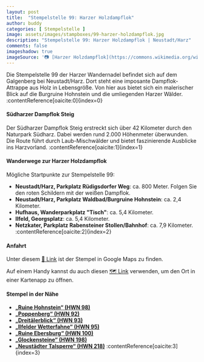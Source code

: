 ```yaml
---
layout: post
title:  "Stempelstelle 99: Harzer Holzdampflok"
author: buddy
categories: [ Stempelstelle ]
image: assets/images/stampboxes/99-harzer-holzdampflok.jpg
description: "Stempelstelle 99: Harzer Holzdampflok | Neustadt/Harz"
comments: false
imageshadow: true
imageSource: '📷 [Harzer Holzdampflok](https://commons.wikimedia.org/wiki/File:Harzer_Holzdampflok.jpg) von <a href="//commons.wikimedia.org/w/index.php?title=User:M.J.&amp;action=edit&amp;redlink=1" class="new" title="User:M.J. (page does not exist)">M.J.</a> unter Lizenz [CC BY 3.0](https://creativecommons.org/licenses/by/3.0)'
---
```


Die Stempelstelle 99 der Harzer Wandernadel befindet sich auf dem Galgenberg bei Neustadt/Harz. Dort steht eine imposante Dampflok-Attrappe aus Holz in Lebensgröße. Von hier aus bietet sich ein malerischer Blick auf die Burgruine Hohnstein und die umliegenden Harzer Wälder. :contentReference[oaicite:0]{index=0}

#### Südharzer Dampflok Steig

Der Südharzer Dampflok Steig erstreckt sich über 42 Kilometer durch den Naturpark Südharz. Dabei werden rund 2.000 Höhenmeter überwunden. Die Route führt durch Laub-Mischwälder und bietet faszinierende Ausblicke ins Harzvorland. :contentReference[oaicite:1]{index=1}

#### Wanderwege zur Harzer Holzdampflok

Mögliche Startpunkte zur Stempelstelle 99:

- **Neustadt/Harz, Parkplatz Rüdigsdorfer Weg**: ca. 800 Meter. Folgen Sie den roten Schildern mit der weißen Dampflok.
- **Neustadt/Harz, Parkplatz Waldbad/Burgruine Hohnstein**: ca. 2,4 Kilometer.
- **Hufhaus, Wanderparkplatz "Tisch"**: ca. 5,4 Kilometer.
- **Ilfeld, Georgsplatz**: ca. 5,4 Kilometer.
- **Netzkater, Parkplatz Rabensteiner Stollen/Bahnhof**: ca. 7,9 Kilometer. :contentReference[oaicite:2]{index=2}

#### Anfahrt

Unter diesem [📍 Link](https://www.google.com/maps/dir/?api=1&origin=&destination=51.556583%2C%2010.825472) ist der Stempel in Google Maps zu finden.

<div class="android-only">
  Auf einem Handy kannst du auch diesen 
  <a href="geo:51.556583,10.825472">🗺️ Link</a> 
  verwenden, um den Ort in einer Kartenapp zu öffnen.
  <p></p>
</div>

#### Stempel in der Nähe

- [**„Ruine Hohnstein“ (HWN 98)**](/stempelstelle-98-ruine-hohnstein)
- [**„Poppenberg“ (HWN 92)**](/stempelstelle-92-poppenberg)
- [**„Dreitälerblick“ (HWN 93)**](/stempelstelle-93-dreitaelerblick)
- [**„Ilfelder Wetterfahne“ (HWN 95)**](/stempelstelle-95-ilfelder-wetterfahne)
- [**„Ruine Ebersburg“ (HWN 100)**](/stempelstelle-100-ruine-ebersburg)
- [**„Glockensteine“ (HWN 198)**](/stempelstelle-198-glockensteine)
- [**„Neustädter Talsperre“ (HWN 218)**](/stempelstelle-218-neustaedter-talsperre) :contentReference[oaicite:3]{index=3}

